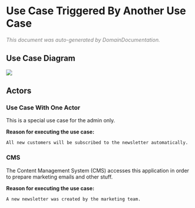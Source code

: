 # Use Case Triggered By Another Use Case
<span style="color:gray">*This document was auto-generated by DomainDocumentation.*</span>


## Use Case Diagram
<a href="https://www.plantuml.com/plantuml/svg/SoWkIImgAStDuU9AJ2x9Br9GSlODLbAmiN4iACZ9J4uioSpFixDJI2nM08fpSIc55gSgE2S2YP2YpFJqrABK50MdIWN7lFoIZDGY1PYi4aY31f07ui1LEbL2rK4bD96C2yyioL3mpqjLS0Iv0aK_I0ee0vRGvEB2AgoWgsj7Z8L0Jn2hbCiXDIy56300"><img src="https://www.plantuml.com/plantuml/svg/SoWkIImgAStDuU9AJ2x9Br9GSlODLbAmiN4iACZ9J4uioSpFixDJI2nM08fpSIc55gSgE2S2YP2YpFJqrABK50MdIWN7lFoIZDGY1PYi4aY31f07ui1LEbL2rK4bD96C2yyioL3mpqjLS0Iv0aK_I0ee0vRGvEB2AgoWgsj7Z8L0Jn2hbCiXDIy56300"></a>

## Actors
### Use Case With One Actor
This is a special use case for the admin only.

**Reason for executing the use case:**

	All new customers will be subscribed to the newsletter automatically.

### CMS
The Content Management System (CMS) accesses this application in order to prepare marketing emails and other stuff.

**Reason for executing the use case:**

	A new newsletter was created by the marketing team.

